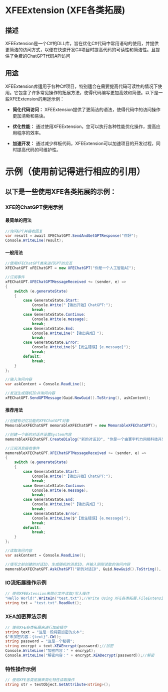 # XFEExtension (XFE各类拓展)

## 描述

XFEExtension是一个C#的DLL库，旨在优化C#代码中常用语句的使用，并提供更简洁的访问方式，以便在快速开发C#项目时提高代码的可读性和简洁性。且提供了免费的ChatGPT代码API访问

## 用途

XFEExtension库适用于各种C#项目，特别适合在需要提高代码可读性的情况下使用。它包含了许多常见操作的拓展方法，使得代码编写更加高效和简便。以下是一些XFEExtension的用途示例：

- **简化代码访问：** XFEExtension提供了更简洁的语法，使得代码中的访问操作更加清晰和易读。

- **优化性能：** 通过使用XFEExtension，您可以执行各种性能优化操作，提高应用程序的效率。

- **加速开发：** 通过减少样板代码，XFEExtension可以加速项目的开发过程，同时提高代码的可维护性。

# 示例（使用前记得进行相应的引用）

## 以下是一些使用XFE各类拓展的示例：

### XFE的ChatGPT使用示例

#### 最简单的用法

```csharp
//询问GPT并接收回复
var result = await XFEChatGPT.SendAndGetGPTResponse("你好");
Console.WriteLine(result);
```

#### 一般用法

```csharp
//使用XFEChatGPT类来进行GPT的交互
XFEChatGPT xFEChatGPT = new XFEChatGPT("你是一个人工智能AI");

//订阅事件
xFEChatGPT.XFEChatGPTMessageReceived += (sender, e) =>
{
    switch (e.generateState)
    {
        case GenerateState.Start:
            Console.Write("【输出开始】ChatGPT:");
            break;
        case GenerateState.Continue:
            Console.Write(e.message);
            break;
        case GenerateState.End:
            Console.WriteLine("【输出完成】");
            break;
        case GenerateState.Error:
            Console.WriteLine($"【发生错误】{e.message}");
            break;
        default:
            break;
    }
};

//输入询问内容
var askContent = Console.ReadLine();

//发送生成随机ID并询问内容
xFEChatGPT.SendGPTMessage(Guid.NewGuid().ToString(), askContent);
```

#### 推荐用法

```csharp
//创建有记忆功能的XFEChatGPT对象
MemorableXFEChatGPT memorableXFEChatGPT = new MemorableXFEChatGPT();

//创建一个新的对话并设置System内容
memorableXFEChatGPT.CreateDialog("新的对话ID", "你是一个由寰宇朽力网络科技开发的人工智能AI");

//订阅消息接收事件
memorableXFEChatGPT.XFEChatGPTMessageReceived += (sender, e) =>
{
    switch (e.generateState)
    {
        case GenerateState.Start:
            Console.Write("【输出开始】ChatGPT:");
            break;
        case GenerateState.Continue:
            Console.Write(e.message);
            break;
        case GenerateState.End:
            Console.WriteLine("【输出完成】");
            break;
        case GenerateState.Error:
            Console.WriteLine($"【发生错误】{e.message}");
            break;
        default:
            break;
    }
};

//读取询问内容
var askContent = Console.ReadLine();

//填写之前创建的对话ID，生成随机的消息ID，并输入刚刚读取的询问内容
memorableXFEChatGPT.AskChatGPT("新的对话ID", Guid.NewGuid().ToString(), "你好");
```

### IO流拓展操作示例

```csharp
// 使用XFEExtension来简化文件读取/写入操作
"Hello World!".WriteIn("test.txt");//Write Using XFE各类拓展.FileExtension
string txt = "test.txt".ReadOut();
```

### XEA加密算法示例

```csharp
// 使用XFE各类拓展来进行加密操作
string text = "这是一段将要加密的文本";
$"未加密内容：{text}".CW();
string password = "这是一个秘钥";
string encrypt = text.XEAEncrypt(password);//加密
Console.WriteLine("加密内容：" + encrypt);
Console.WriteLine("解密内容：" + encrypt.XEADecrypt(password));//解密
```

### 特性操作示例

```csharp
// 使用XFE各类拓展来简化特性读取操作
string str = testObject.GetAttribute<string>();
```

